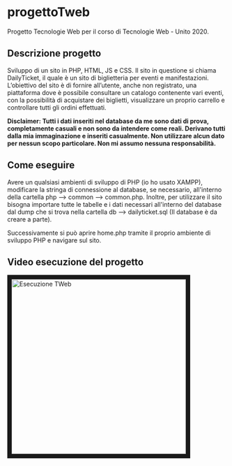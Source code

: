 # progettoTweb
Progetto Tecnologie Web per il corso di Tecnologie Web - Unito 2020.

## Descrizione progetto

Sviluppo di un sito in PHP, HTML, JS e CSS.
Il sito in questione si chiama DailyTicket, il quale è un sito di biglietteria per eventi e manifestazioni.
L’obiettivo del sito è di fornire all’utente, anche non registrato, una piattaforma dove è possibile consultare un
catalogo contenente vari eventi, con la possibilità di acquistare dei biglietti, visualizzare un proprio carrello e
controllare tutti gli ordini effettuati.

**Disclaimer: Tutti i dati inseriti nel database da me sono dati di prova, completamente casuali e non sono da intendere come reali. Derivano tutti dalla mia immaginazione e inseriti casualmente. Non utilizzare alcun dato per nessun scopo particolare. Non mi assumo nessuna responsabilità.**

## Come eseguire

Avere un qualsiasi ambienti di sviluppo di PHP (io ho usato XAMPP), modificare la stringa di connessione al database, se necessario, all'interno della cartella php -->  common --> common.php. Inoltre, per utilizzare il sito bisogna importare tutte le tabelle e i dati necessari all'interno del database dal dump che si trova nella cartella db --> dailyticket.sql (Il database è da creare a parte).

Successivamente si può aprire home.php tramite il proprio ambiente di sviluppo PHP e navigare sul sito.

## Video esecuzione del progetto

<a href="http://www.youtube.com/watch?feature=player_embedded&v=VTwBUHzzBoY
" rel="noopener" target="_blank"><img src="http://img.youtube.com/vi/VTwBUHzzBoY/0.jpg" 
alt="Esecuzione TWeb" width="400" border="10" /></a>
